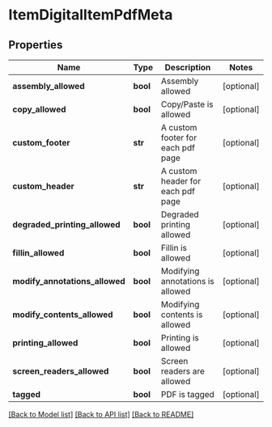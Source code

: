# ItemDigitalItemPdfMeta

## Properties
Name | Type | Description | Notes
------------ | ------------- | ------------- | -------------
**assembly_allowed** | **bool** | Assembly allowed | [optional] 
**copy_allowed** | **bool** | Copy/Paste is allowed | [optional] 
**custom_footer** | **str** | A custom footer for each pdf page | [optional] 
**custom_header** | **str** | A custom header for each pdf page | [optional] 
**degraded_printing_allowed** | **bool** | Degraded printing allowed | [optional] 
**fillin_allowed** | **bool** | Fillin is allowed | [optional] 
**modify_annotations_allowed** | **bool** | Modifying annotations is allowed | [optional] 
**modify_contents_allowed** | **bool** | Modifying contents is allowed | [optional] 
**printing_allowed** | **bool** | Printing is allowed | [optional] 
**screen_readers_allowed** | **bool** | Screen readers are allowed | [optional] 
**tagged** | **bool** | PDF is tagged | [optional] 

[[Back to Model list]](../README.md#documentation-for-models) [[Back to API list]](../README.md#documentation-for-api-endpoints) [[Back to README]](../README.md)


